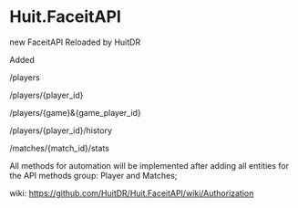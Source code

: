 # Huit.FaceitAPI
new FaceitAPI Reloaded by HuitDR

Added 

/players

/players/{player_id}

/players/{game}&{game_player_id}

/players/{player_id}/history

/matches/{match_id}/stats


All methods for automation will be implemented after adding all entities for the API methods group: Player and Matches;

wiki: https://github.com/HuitDR/Huit.FaceitAPI/wiki/Authorization
